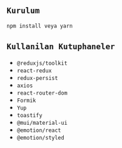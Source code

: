 ## `Kurulum`

```
npm install veya yarn
```

## `Kullanilan Kutuphaneler`

- `@reduxjs/toolkit`
- `react-redux`
- `redux-persist`
- `axios`
- `react-router-dom`
- `Formik`
- `Yup`
- `toastify`
- `@mui/material-ui`
- `@emotion/react`
- `@emotion/styled`

